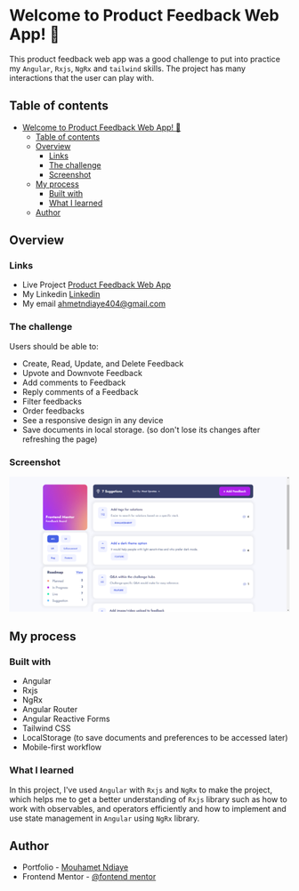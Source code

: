 # Welcome to Product Feedback Web App! 🍃

This product feedback web app was a good challenge to put into practice my `Angular`, `Rxjs`, `NgRx` and `tailwind` skills. The project has many interactions that the user can play with. 

## Table of contents

- [Welcome to Product Feedback Web App! 🍃](#welcome-to-product-feedback-web-app-)
  - [Table of contents](#table-of-contents)
  - [Overview](#overview)
    - [Links](#links)
    - [The challenge](#the-challenge)
    - [Screenshot](#screenshot)
  - [My process](#my-process)
    - [Built with](#built-with)
    - [What I learned](#what-i-learned)
  - [Author](#author)

## Overview

### Links

- Live Project [Product Feedback Web App](https://mouhametnd-product-feedback.netlify.app/#/)
- My Linkedin [Linkedin](https://www.linkedin.com/in/mouhametndiaye/)
- My email ahmetndiaye404@gmail.com


### The challenge

Users should be able to:

- Create, Read, Update, and Delete Feedback
- Upvote and Downvote Feedback
- Add comments to Feedback
- Reply comments of a Feedback
- Filter feedbacks
- Order feedbacks
- See a responsive design in any device
- Save documents in local storage. (so don't lose its changes after refreshing the page)

### Screenshot

![screenshot](./preview.png)

## My process

### Built with

- Angular
- Rxjs
- NgRx
- Angular Router 
- Angular Reactive Forms 
- Tailwind CSS
- LocalStorage (to save documents and preferences to be accessed later)
- Mobile-first workflow


### What I learned

In this project, I've used `Angular` with `Rxjs` and `NgRx` to make the project, which helps me to get a better understanding of `Rxjs` library such as how to work with observables, and operators efficiently and how to implement and use state management in `Angular` using `NgRx` library.

## Author

- Portfolio - [Mouhamet Ndiaye](https://mouhametnd.com/)
- Frontend Mentor - [@fontend mentor](https://frontendmentor.io/challenges/)
